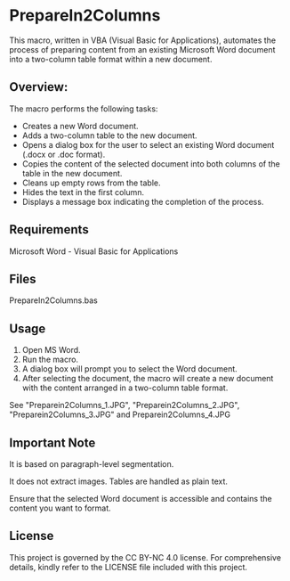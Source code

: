 # PrepareIn2Columns
This macro, written in VBA (Visual Basic for Applications), automates the process of preparing content from an existing Microsoft Word document into a two-column table format within a new document.

## Overview:
The macro performs the following tasks:

* Creates a new Word document.
* Adds a two-column table to the new document.
* Opens a dialog box for the user to select an existing Word document (.docx or .doc format).
* Copies the content of the selected document into both columns of the table in the new document.
* Cleans up empty rows from the table.
* Hides the text in the first column.
* Displays a message box indicating the completion of the process.

## Requirements
Microsoft Word -  Visual Basic for Applications

## Files
PrepareIn2Columns.bas

## Usage
1. Open MS Word.
2. Run the macro.
3. A dialog box will prompt you to select the Word document.
4. After selecting the document, the macro will create a new document with the content arranged in a two-column table format.

See "Preparein2Columns_1.JPG", "Preparein2Columns_2.JPG", "Preparein2Columns_3.JPG" and Preparein2Columns_4.JPG

## Important Note
It is based on paragraph-level segmentation.

It does not extract images. Tables are handled as plain text.

Ensure that the selected Word document is accessible and contains the content you want to format.

## License
This project is governed by the CC BY-NC 4.0 license. For comprehensive details, kindly refer to the LICENSE file included with this project.
